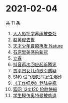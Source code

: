 # 2021-02-04

共 11 条

<!-- BEGIN -->
<!-- 最后更新时间 Thu Feb 04 2021 05:19:52 GMT+0800 (CST) -->
1. [人人影视字幕组被查处](https://www.zhihu.com/search?q=人人影视字幕组)
1. [赵英俊去世](https://www.zhihu.com/search?q=赵英俊去世)
1. [天才少年曹原再发 Nature](https://www.zhihu.com/search?q=曹原)
1. [石原里美感染新冠](https://www.zhihu.com/search?q=石原里美新冠)
1. [立春](https://www.zhihu.com/search?q=立春)
1. [抖音再次回应起诉腾讯](https://www.zhihu.com/search?q=抖音起诉腾讯)
1. [贾平凹女儿诗歌引质疑](https://www.zhihu.com/search?q=贾平凹女儿)
1. [SN9 试飞着陆时发生爆炸](https://www.zhihu.com/search?q=sn9)
1. [《工作细胞》登陆央视](https://www.zhihu.com/search?q=工作细胞)
1. [篮网 124:120 险胜快船](https://www.zhihu.com/search?q=篮网)
1. [学生模仿奥特曼被劝退](https://www.zhihu.com/search?q=学生模仿奥特曼)
<!-- END -->
